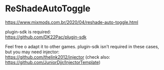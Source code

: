 # ReShadeAutoToggle
https://www.mixmods.com.br/2020/04/reshade-auto-toggle.html

plugin-sdk is required:  
https://github.com/DK22Pac/plugin-sdk

Feel free o adapt it to other games. plugin-sdk isn't required in these cases, but you may need injector:  
https://github.com/thelink2012/injector (check also: https://github.com/JuniorDjjr/InjectorTemplate)
